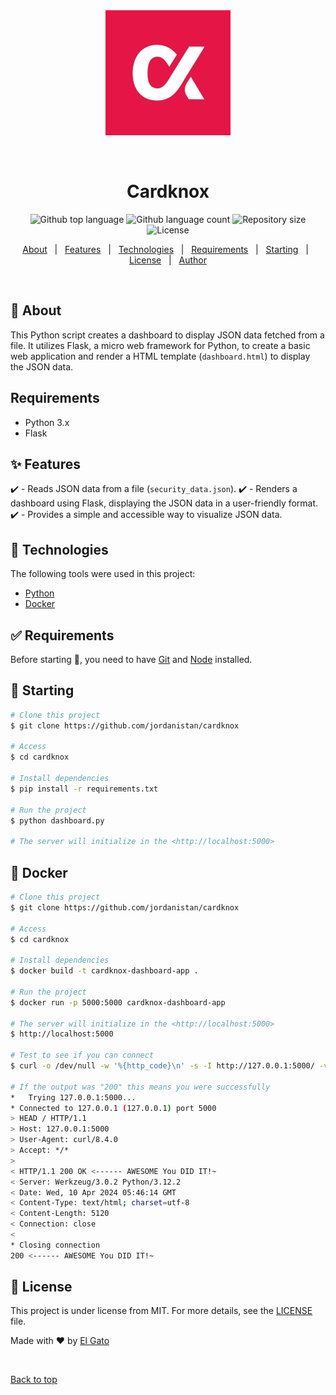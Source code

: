 <div align="center" id="top"> 
  <img src="./cardknox_logo.jpeg" alt="Cardknox" />

  &#xa0;

  <!-- <a href="https://cardknox.netlify.app">Demo</a> -->
</div>

<h1 align="center">Cardknox</h1>

<p align="center">
  <img alt="Github top language" src="https://img.shields.io/github/languages/top/jordanistan/cardknox?color=56BEB8">

  <img alt="Github language count" src="https://img.shields.io/github/languages/count/jordanistan/cardknox?color=56BEB8">

  <img alt="Repository size" src="https://img.shields.io/github/repo-size/jordanistan/cardknox?color=56BEB8">

  <img alt="License" src="https://img.shields.io/github/license/jordanistan/cardknox?color=56BEB8">

  <!-- <img alt="Github issues" src="https://img.shields.io/github/issues/jordanistan/cardknox?color=56BEB8" /> -->

  <!-- <img alt="Github forks" src="https://img.shields.io/github/forks/jordanistan/cardknox?color=56BEB8" /> -->

  <!-- <img alt="Github stars" src="https://img.shields.io/github/stars/jordanistan/cardknox?color=56BEB8" /> -->
</p>

<!-- Status -->

<!-- <h4 align="center"> 
	🚧  Cardknox 🚀 Under construction...  🚧
</h4> 

<hr> -->

<p align="center">
  <a href="#dart-about">About</a> &#xa0; | &#xa0; 
  <a href="#sparkles-features">Features</a> &#xa0; | &#xa0;
  <a href="#rocket-technologies">Technologies</a> &#xa0; | &#xa0;
  <a href="#white_check_mark-requirements">Requirements</a> &#xa0; | &#xa0;
  <a href="#checkered_flag-starting">Starting</a> &#xa0; | &#xa0;
  <a href="#memo-license">License</a> &#xa0; | &#xa0;
  <a href="https://github.com/jordanistan" target="_blank">Author</a>
</p>

<br>

## :dart: About ##

This Python script creates a dashboard to display JSON data fetched from a file. It utilizes Flask, a micro web framework for Python, to create a basic web application and render a HTML template (`dashboard.html`) to display the JSON data.

## Requirements
- Python 3.x
- Flask

## :sparkles: Features ##

:heavy_check_mark: - Reads JSON data from a file (`security_data.json`).
:heavy_check_mark: - Renders a dashboard using Flask, displaying the JSON data in a user-friendly format.
:heavy_check_mark: - Provides a simple and accessible way to visualize JSON data. 

## :rocket: Technologies ##

The following tools were used in this project:

- [Python](https://www.python.org/downloads/)
- [Docker](https://www.docker.com/products/docker-desktop/)


## :white_check_mark: Requirements ##

Before starting :checkered_flag:, you need to have [Git](https://git-scm.com) and [Node](https://nodejs.org/en/) installed.

## :checkered_flag: Starting ##

```bash
# Clone this project
$ git clone https://github.com/jordanistan/cardknox

# Access
$ cd cardknox

# Install dependencies
$ pip install -r requirements.txt

# Run the project
$ python dashboard.py

# The server will initialize in the <http://localhost:5000>
```
## :checkered_flag: Docker ##

```bash
# Clone this project
$ git clone https://github.com/jordanistan/cardknox

# Access
$ cd cardknox

# Install dependencies
$ docker build -t cardknox-dashboard-app .

# Run the project
$ docker run -p 5000:5000 cardknox-dashboard-app

# The server will initialize in the <http://localhost:5000>
$ http://localhost:5000

# Test to see if you can connect 
$ curl -o /dev/null -w '%{http_code}\n' -s -I http://127.0.0.1:5000/ -vvvv 

# If the output was "200" this means you were successfully 
*   Trying 127.0.0.1:5000...
* Connected to 127.0.0.1 (127.0.0.1) port 5000
> HEAD / HTTP/1.1
> Host: 127.0.0.1:5000
> User-Agent: curl/8.4.0
> Accept: */*
>
< HTTP/1.1 200 OK <------ AWESOME You DID IT!~
< Server: Werkzeug/3.0.2 Python/3.12.2
< Date: Wed, 10 Apr 2024 05:46:14 GMT
< Content-Type: text/html; charset=utf-8
< Content-Length: 5120
< Connection: close
<
* Closing connection
200 <------ AWESOME You DID IT!~

```
## :memo: License ##

This project is under license from MIT. For more details, see the [LICENSE](LICENSE.md) file.


Made with :heart: by <a href="https://github.com/jordanistan" target="_blank">El Gato</a>

&#xa0;

<a href="#top">Back to top</a>
